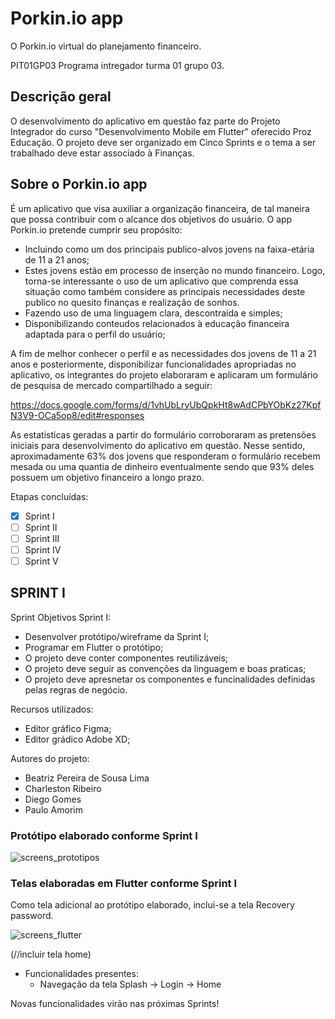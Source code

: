 # **Porkin.io app**

O Porkin.io virtual do planejamento financeiro.

PIT01GP03
Programa intregador turma 01 grupo 03.

## Descrição geral

O desenvolvimento do aplicativo em questão faz parte do Projeto Integrador do curso "Desenvolvimento Mobile em Flutter" oferecido Proz Educação.
O projeto deve ser organizado em Cinco Sprints e o tema a ser trabalhado deve estar associado à Finanças.

## Sobre o Porkin.io app

É um aplicativo que visa auxiliar a organização financeira, de tal maneira que possa contribuir com o alcance dos objetivos do usuário.
O app Porkin.io pretende cumprir seu propósito:
- Incluindo como um dos principais publico-alvos jovens na faixa-etária de 11 a 21 anos;
- Estes jovens estão em processo de inserção no mundo financeiro. Logo, torna-se interessante o uso de um aplicativo que comprenda essa situação como também considere as principais necessidades deste publico no quesito finanças e realização de sonhos.
- Fazendo uso de uma linguagem clara, descontraída e simples;
- Disponibilizando conteudos relacionados à educação financeira adaptada para o perfil do usuário;

A fim de melhor conhecer o perfil e as necessidades dos jovens de 11 a 21 anos e posteriormente, disponibilizar funcionalidades apropriadas no aplicativo, os integrantes do projeto elaboraram e aplicaram um formulário de pesquisa de mercado compartilhado a seguir:

https://docs.google.com/forms/d/1vhUbLryUbQpkHt8wAdCPbYObKz27KpfN3V9-OCa5op8/edit#responses

As estatisticas geradas a partir do formulário corroboraram as pretensões iniciais para desenvolvimento do aplicativo em questão. Nesse sentido, aproximadamente 63% dos jovens que responderam o formulário recebem mesada ou uma quantia de dinheiro eventualmente sendo que 93% deles possuem um objetivo financeiro a longo prazo.

Etapas concluídas:
- [x] Sprint I
- [ ] Sprint II
- [ ] Sprint III
- [ ] Sprint IV
- [ ] Sprint V

## SPRINT I
Sprint Objetivos Sprint I:

- Desenvolver protótipo/wireframe da Sprint I;
- Programar em Flutter o protótipo;
- O projeto deve conter componentes reutilizáveis; 
- O projeto deve seguir as convenções da linguagem e boas praticas;
- O projeto deve apresnetar os componentes e funcinalidades definidas pelas regras de negócio.

Recursos utilizados:

- Editor gráfico Figma;
- Editor grádico Adobe XD;


Autores do projeto:
- Beatriz Pereira de Sousa Lima
- Charleston Ribeiro
- Diego Gomes
- Paulo Amorim


### Protótipo elaborado conforme Sprint I

![screens_prototipos](https://user-images.githubusercontent.com/108772866/198699526-6d94e51f-df4f-4d22-be44-b540795b3ddf.jpeg)

### Telas elaboradas em Flutter conforme Sprint I

Como tela adicional ao protótipo elaborado, inclui-se a tela Recovery password.

![screens_flutter](https://user-images.githubusercontent.com/108772866/198755644-fc47a5e5-ae01-42bf-965a-d39e418b9acf.png)


(//incluir tela home)

- Funcionalidades presentes:
  - Navegação da tela Splash -> Login -> Home

Novas funcionalidades virão nas próximas Sprints!


